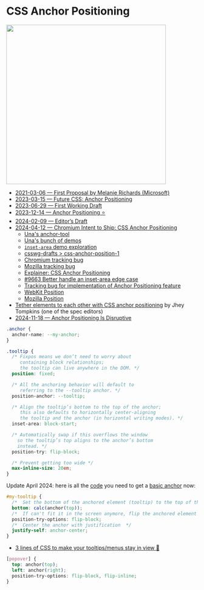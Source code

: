 # CSS Anchor Positioning

<img src="https://github.com/zedix/awesome-html-css/assets/27975/ac8ba033-5070-41eb-9a56-2a9a11a5095a" width="420" />


- [2021-03-06 — First Proposal by Melanie Richards (Microsoft)](https://melanie-richards.com/blog/anchored-positioning/)
- [2023-03-15 — Future CSS: Anchor Positioning](https://kizu.dev/anchor-positioning-experiments/)
- [2023-06-29 — First Working Draft](https://www.w3.org/TR/css-anchor-position-1/)
- [2023-12-14 — Anchor Positioning ⭐](https://12daysofweb.dev/2023/anchor-positioning/)
- [2024-02-09 — Editor’s Draft](https://drafts.csswg.org/css-anchor-position-1/)
- [2024-04-12 — Chromium Intent to Ship: CSS Anchor Positioning](https://groups.google.com/a/chromium.org/g/blink-dev/c/jGTYNuidPRs/m/-jB4agJ7AAAJ)
  - [Una's anchor-tool](http://anchor-tool.com/)
  - [Una's bunch of demos](https://codepen.io/collection/ExkRWw?grid_type=grid)
  - [`inset-area` demo exploration](https://codepen.io/kizu/pen/zYMmVJd)
  - [csswg-drafts > css-anchor-position-1](https://github.com/w3c/csswg-drafts/labels/css-anchor-position-1)
  - [Chromium tracking bug](https://issues.chromium.org/issues/40059176)
  - [Mozilla tracking bug](https://bugzilla.mozilla.org/show_bug.cgi?id=1838746)
  - [Explainer: CSS Anchor Positioning](https://xiaochengh.github.io/Explainers/css-anchor-position/explainer.html)
  - [#9663 Better handle an inset-area edge case](https://github.com/w3c/csswg-drafts/issues/9663)
  - [Tracking bug for implementation of Anchor Positioning feature](https://issues.chromium.org/issues/40059176)
  - [WebKit Position](https://github.com/WebKit/standards-positions/issues/167#issuecomment-1708871010)
  - [Mozilla Position](https://github.com/mozilla/standards-positions/issues/794)
- [Tether elements to each other with CSS anchor positioning](https://developer.chrome.com/blog/tether-elements-to-each-other-with-css-anchor-positioning) by Jhey Tompkins (one of the spec editors)
- [2024-11-18 — Anchor Positioning Is Disruptive](https://www.oddbird.net/2024/11/18/anchor-position-yearbook/)

```css
.anchor {
  anchor-name: --my-anchor;
}

.tooltip {
  /* Fixpos means we don’t need to worry about
     containing block relationships;
     the tooltip can live anywhere in the DOM. */
  position: fixed;

  /* All the anchoring behavior will default to
     referring to the --tooltip anchor. */
  position-anchor: --tooltip;

  /* Align the tooltip’s bottom to the top of the anchor;
     this also defaults to horizontally center-aligning
     the tooltip and the anchor (in horizontal writing modes). */
  inset-area: block-start;

  /* Automatically swap if this overflows the window
    so the tooltip’s top aligns to the anchor’s bottom
    instead. */
  position-try: flip-block;

  /* Prevent getting too wide */
  max-inline-size: 20em;
}
```

Update April 2024: here is all the [code](https://codepen.io/una/pen/YzgOoLb) you need to get a [basic anchor](https://x.com/Una/status/1777810507849671036) now:

```css
#my-tooltip {
  /*  Set the bottom of the anchored element (tooltip) to the top of the anchoring element  */
  bottom: calc(anchor(top));
  /*  If can't fit it in the screen anymore, flip the anchored element in the block direction */
  position-try-options: flip-block;
  /*  Center the anchor with justification  */
  justify-self: anchor-center;
}
```

- [3 lines of CSS to make your tooltips/menus stay in view 🤯](https://x.com/jh3yy/status/1778946758510260727)

```css
[popover] {
  top: anchor(top);
  left: anchor(right);
  position-try-options: flip-block, flip-inline;
}
```
